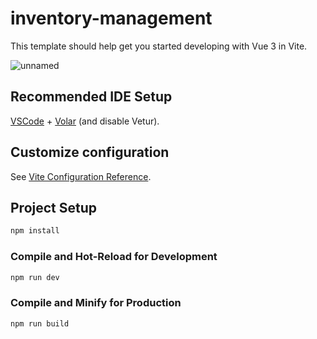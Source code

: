 # inventory-management

This template should help get you started developing with Vue 3 in Vite.

![unnamed](https://github.com/user-attachments/assets/7c549210-00b4-4fa2-a89c-bdcbb7dccaef)


## Recommended IDE Setup

[VSCode](https://code.visualstudio.com/) + [Volar](https://marketplace.visualstudio.com/items?itemName=Vue.volar) (and disable Vetur).

## Customize configuration

See [Vite Configuration Reference](https://vite.dev/config/).

## Project Setup

```sh
npm install
```

### Compile and Hot-Reload for Development

```sh
npm run dev
```

### Compile and Minify for Production

```sh
npm run build
```
